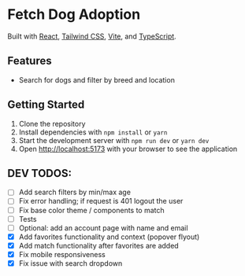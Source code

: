 # Fetch Dog Adoption

Built with [React](https://reactjs.org/), [Tailwind CSS](https://tailwindcss.com/), [Vite](https://vitejs.dev/), and [TypeScript](https://www.typescriptlang.org/).

## Features

- Search for dogs and filter by breed and location

## Getting Started

1. Clone the repository
2. Install dependencies with `npm install` or `yarn`
3. Start the development server with `npm run dev` or `yarn dev`
4. Open [http://localhost:5173](http://localhost:5173) with your browser to see the application

## DEV TODOS:

- [ ] Add search filters by min/max age
- [ ] Fix error handling; if request is 401 logout the user
- [ ] Fix base color theme / components to match
- [ ] Tests
- [ ] Optional: add an account page with name and email
- [x] Add favorites functionality and context (popover flyout)
- [x] Add match functionality after favorites are added
- [x] Fix mobile responsiveness
- [x] Fix issue with search dropdown
